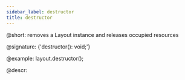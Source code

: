 ```yaml
---
sidebar_label: destructor
title: destructor
---          
```


@short: removes a Layout instance and releases occupied resources

@signature: {'destructor(): void;'}

@example:
layout.destructor();

@descr:
